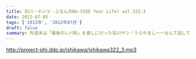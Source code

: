 ```yaml
---
title: 石川・ホンマ・ぶるんのBe-SIDE Your Life! vol.322-3
date: 2012-07-05
tags: ['2012年', '2012年07月']
draft: false
summary: 先週末は「最後のレバ刺」を食しに行った石川サン！うらやまし～～なんて話していたら売り切れだったそうで「炙ってならOK」なレバーを食べたとか。幻の食材ですな。NAMAE
---
```


http://project-phi.ddo.jp/ishikawa/ishikawa322_3.mp3
